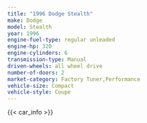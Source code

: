 ```yaml
---
title: "1996 Dodge Stealth"
make: Dodge
model: Stealth
year: 1996
engine-fuel-type: regular unleaded
engine-hp: 320
engine-cylinders: 6
transmission-type: Manual
driven-wheels: all wheel drive
number-of-doors: 2
market-category: Factory Tuner,Performance
vehicle-size: Compact
vehicle-style: Coupe
---
```


{{< car_info >}}
